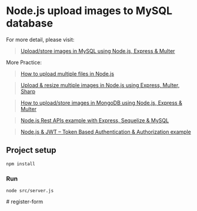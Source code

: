 # Node.js upload images to MySQL database

For more detail, please visit:
> [Upload/store images in MySQL using Node.js, Express & Multer](https://bezkoder.com/node-js-upload-image-mysql/)

More Practice:
> [How to upload multiple files in Node.js](https://bezkoder.com/node-js-upload-multiple-files/)

> [Upload & resize multiple images in Node.js using Express, Multer, Sharp](https://bezkoder.com/node-js-upload-resize-multiple-images/)

> [How to upload/store images in MongoDB using Node.js, Express & Multer](https://bezkoder.com/node-js-upload-store-images-mongodb/)

> [Node.js Rest APIs example with Express, Sequelize & MySQL](https://bezkoder.com/node-js-express-sequelize-mysql/)

> [Node.js & JWT – Token Based Authentication & Authorization example](https://bezkoder.com/node-js-jwt-authentication-mysql/)

## Project setup
```
npm install
```

### Run
```
node src/server.js
```
#   r e g i s t e r - f o r m  
 